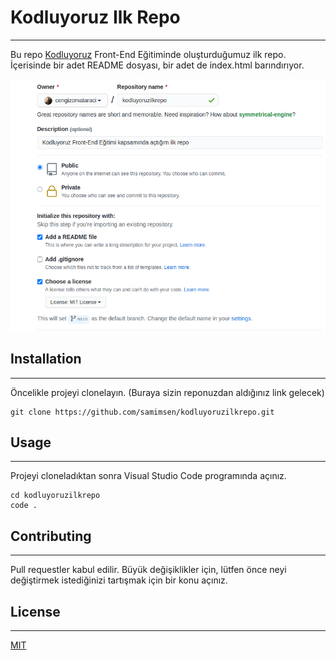 # Kodluyoruz Ilk Repo
---
Bu repo [Kodluyoruz](https://kodluyoruz.org) Front-End Eğitiminde oluşturduğumuz ilk repo. İçerisinde bir adet README dosyası, bir adet de index.html barındırıyor.

![Image](https://github.com/Kodluyoruz/taskforce/raw/main/git/odev1/figures/github.png)

## Installation
---

Öncelikle projeyi clonelayın. (Buraya sizin reponuzdan aldığınız link gelecek)

```
git clone https://github.com/samimsen/kodluyoruzilkrepo.git
```
## Usage
---
Projeyi cloneladıktan sonra Visual Studio Code programında açınız.
```
cd kodluyoruzilkrepo
code .
```

## Contributing
---
Pull requestler kabul edilir. Büyük değişiklikler için, lütfen önce neyi değiştirmek istediğinizi tartışmak için bir konu açınız.

## License
---
[MIT](https://choosealicense.com/licenses/mit/)